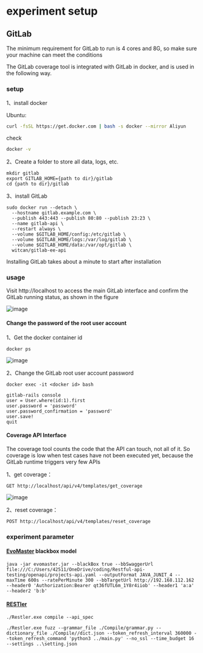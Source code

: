 # experiment setup

## GitLab

The minimum requirement for GitLab to run is 4 cores and 8G, so make sure your machine can meet the conditions

The GitLab coverage tool is integrated with GitLab in docker, and is used in the following way.


### setup

1、install docker

Ubuntu:
``` bash
curl -fsSL https://get.docker.com | bash -s docker --mirror Aliyun
```
check

```bash
docker -v
```

2、Create a folder to store all data, logs, etc.

```
mkdir gitlab
export GITLAB_HOME={path to dir}/gitlab
cd {path to dir}/gitlab
```

3、install GitLab
```
sudo docker run --detach \
  --hostname gitlab.example.com \
  --publish 443:443 --publish 80:80 --publish 23:23 \
  --name gitlab-api \
  --restart always \
  --volume $GITLAB_HOME/config:/etc/gitlab \
  --volume $GITLAB_HOME/logs:/var/log/gitlab \
  --volume $GITLAB_HOME/data:/var/opt/gitlab \
  witcan/gitlab-ee-api
```


Installing GitLab takes about a minute to start after installation

### usage

Visit http://localhost to access the main GitLab interface and confirm the GitLab running status, as shown in the figure

![image](https://user-images.githubusercontent.com/71680354/143377420-13759ad8-9440-4d9e-842c-7cb9b3d2c845.png)


#### Change the password of the root user account

1、Get the docker container id
```
docker ps
```
![image](https://user-images.githubusercontent.com/71680354/143377461-387c9583-f668-4552-b793-c724cf0a536a.png)

2、Change the GitLab root user account password
```
docker exec -it <docker id> bash
```

```
gitlab-rails console
user = User.where(id:1).first
user.password = 'password'
user.password_confirmation = 'password'
user.save!
quit
```

#### Coverage API Interface

The coverage tool counts the code that the API can touch, not all of it. So coverage is low when test cases have not been executed yet, because the GitLab runtime triggers very few APIs

1、get coverage：

```
GET http://localhost/api/v4/templates/get_coverage
```
![image](https://user-images.githubusercontent.com/71680354/143377559-10a32939-cfe9-45a5-83d4-b33eb9376e9b.png)


2、reset coverage：

```
POST http://localhost/api/v4/templates/reset_coverage
```

### experiment parameter

#### [EvoMaster](https://github.com/EMResearch/EvoMaster) blackbox model

```
java -jar evomaster.jar --blackBox true --bbSwaggerUrl file:///C:/Users/42511/OneDrive/coding/Restful-api-testing/openapi/projects-api.yaml --outputFormat JAVA_JUNIT_4 --maxTime 600s --ratePerMinute 300 --bbTargetUrl http://192.168.112.162 --header0 'Authorization:Bearer qt36fUTL6m_1Y8r4iiob' --header1 'a:a' --header2 'b:b'
```

#### [RESTler](https://github.com/microsoft/restler-fuzzer)

```
./Restler.exe compile --api_spec 
```

```
./Restler.exe fuzz --grammar_file ./Compile/grammar.py --dictionary_file ./Compile//dict.json --token_refresh_interval 360000 --token_refresh_command 'python3 ../main.py' --no_ssl --time_budget 16 --settings ..\setting.json
```


